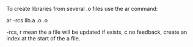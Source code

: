 To create libraries from several .o files use the ar command:

ar -rcs lib<name>.a <file1>.o <file2>.o

-rcs, r mean the a file will be updated if exists, c no feedback, create an index at the start of the a file.